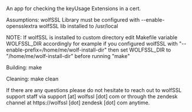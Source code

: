 An app for checking the keyUsage Extensions in a cert.

Assumptions:
wolfSSL Library must be configured with --enable-opensslextra
wolfSSL lib installed to /usr/local

NOTE: If wolfSSL is installed to custom directory edit Makefile variable
      WOLFSSL_DIR accordingly for example if you configured wolfSSL with
      "--enable-prefix=/home/me/wolf-install-dir" then set WOLFSSL_DIR to
      "/home/me/wolf-install-dir" before running "make"

Building:
make

Cleaning:
make clean

If there are any questions please do not hesitate to reach out to wolfSSL
support staff via support [at] wolfssl [dot] com or through the zendesk channel
at https://wolfssl [dot] zendesk [dot] com anytime.
